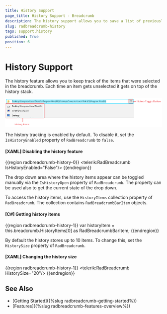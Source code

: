 ```yaml
---
title: History Support
page_title: History Support - Breadcrumb
description: The history support allows you to save a list of previously selected items in RadBreadcrumb.
slug: radbreadcrumb-history
tags: support,history
published: True
position: 6
---
```


# History Support

The history feature allows you to keep track of the items that were selected in the breadcrumb. Each time an item gets unselected it gets on top of the history stack.

![A picture showing the WPF RadBreadcrumb history feature](images/radbreadcrumb-history-0.png)

The history tracking is enabled by default. To disable it, set the `IsHistoryEnabled` property of `RadBreadcrumb` to `false`.

#### __[XAML] Disabling the history feature__
{{region radbreadcrumb-history-0}}
	<telerik:RadBreadcrumb IsHistoryEnabled="False"/>
{{endregion}}

The drop down area where the history items appear can be toggled manually via the `IsHistoryOpen` property of `RadBreadcrumb`. The property can be used also to get the current state of the drop down.

To access the history items, use the `HistoryItems` collection property of `RadBreadcrumb`. The collection contains `RadBreadcrumbBarItem` objects.

#### __[C#] Getting history items__
{{region radbreadcrumb-history-1}}
	var historyItem = this.breadcrumb.HistoryItems[0] as RadBreadcrumbBarItem;
{{endregion}}

By default the history stores up to 10 items. To change this, set the `HistorySize` property of `RadBreadcrumb`.

#### __[XAML] Changing the history size__
{{region radbreadcrumb-history-1}}
	<telerik:RadBreadcrumb HistorySize="20"/>
{{endregion}}

## See Also  
 * [Getting Started]({%slug radbreadcrumb-getting-started%})
 * [Features]({%slug radbreadcrumb-features-overview%})